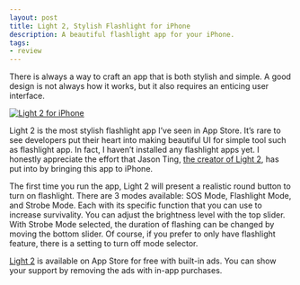 ```yaml
---
layout: post
title: Light 2, Stylish Flashlight for iPhone
description: A beautiful flashlight app for your iPhone.
tags:
- review
---
```

There is always a way to craft an app that is both stylish and simple. A good design is not always how it works, but it also requires an enticing user interface.

[ ![Light 2 for iPhone][img] ](http://images.sayzlim.net/2013/01/light_2.jpg "Light 2 for iPhone")

[img]: http://images.sayzlim.net/2013/01/light_2.jpg "Light 2 for iPhone"

<!--more-->

Light 2 is the most stylish flashlight app I’ve seen in App Store. It’s rare to see developers put their heart into making beautiful UI for simple tool such as flashlight app. In fact, I haven’t installed any flashlight apps yet. I honestly appreciate the effort that Jason Ting, [the creator of Light 2](http://www.jzlabs.com/2012/12/06/light-2/ "Light 2 - JZ * LABS - the web experiment playground of jason ting"), has put into by bringing this app to iPhone.

The first time you run the app, Light 2 will present a realistic round button to turn on flashlight. There are 3 modes available: SOS Mode, Flashlight Mode, and Strobe Mode. Each with its specific function that you can use to increase survivality. You can adjust the brightness level with the top slider. With Strobe Mode selected, the duration of flashing can be changed by moving the bottom slider. Of course, if you prefer to only have flashlight feature, there is a setting to turn off mode selector.

[Light 2](https://itunes.apple.com/us/app/id379753015?mt=8&uo=4&at=11ld6n&ct=led+flashlight+for+iphone "Light - LED Flashlight") is available on App Store for free with built-in ads. You can show your support by removing the ads with in-app purchases.
